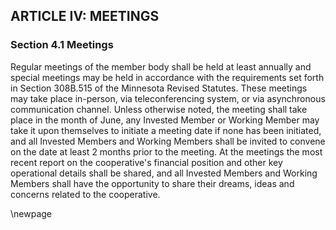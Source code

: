 ## ARTICLE IV: MEETINGS

### Section 4.1 Meetings

Regular meetings of the member body shall be held at least annually and special meetings may be held in accordance with the requirements set forth in Section 308B.515 of the Minnesota Revised Statutes. These meetings may take place in-person, via teleconferencing system, or via asynchronous communication channel. Unless otherwise noted, the meeting shall take place in the month of June, any Invested Member or Working Member may take it upon themselves to initiate a meeting date if none has been initiated, and all Invested Members and Working Members shall be invited to convene on the date at least 2 months prior to the meeting. At the meetings the most recent report on the cooperative's financial position and other key operational details shall be shared, and all Invested Members and Working Members shall have the opportunity to share their dreams, ideas and concerns related to the cooperative.

\newpage